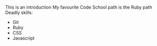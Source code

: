 This is an introduction
My favourite Code School path is the Ruby path
Deadly skills:
* Git
* Ruby
* CSS
* Javascript